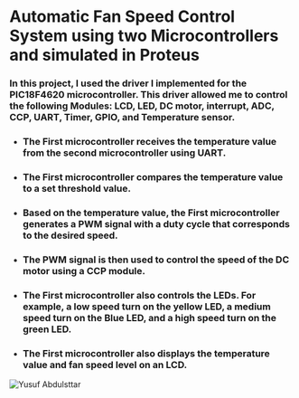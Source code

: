 # Automatic Fan Speed Control System using two Microcontrollers and simulated in Proteus

### In this project, I used the driver I implemented for the PIC18F4620 microcontroller. This driver allowed me to control the following Modules: LCD, LED, DC motor, interrupt, ADC, CCP, UART, Timer, GPIO, and Temperature sensor.
- ### The First microcontroller receives the temperature value from the second microcontroller using UART.
- ### The First microcontroller compares the temperature value to a set threshold value.
- ### Based on the temperature value, the First microcontroller generates a PWM signal with a duty cycle that corresponds to the desired speed.
- ### The PWM signal is then used to control the speed of the DC motor using a CCP module.
- ### The First microcontroller also controls the LEDs. For example, a low speed turn on the yellow LED, a medium speed turn on the Blue LED, and a high speed turn on the green LED.
- ### The First microcontroller also displays the temperature value and fan speed level on an LCD.
  
![Yusuf Abdulsttar](https://github.com/Yusufabdulsttar/Automatic-Fan-Speed-Control-System-using-two-Microcontrollers/assets/134774623/3171682e-cbdd-4301-92d2-03fc854927ec)
